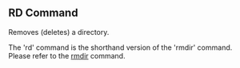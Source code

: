 ## RD Command
Removes (deletes) a directory.

The 'rd' command is the shorthand version of the 'rmdir' command.  
Please refer to the [rmdir](rmdir.md) command.
